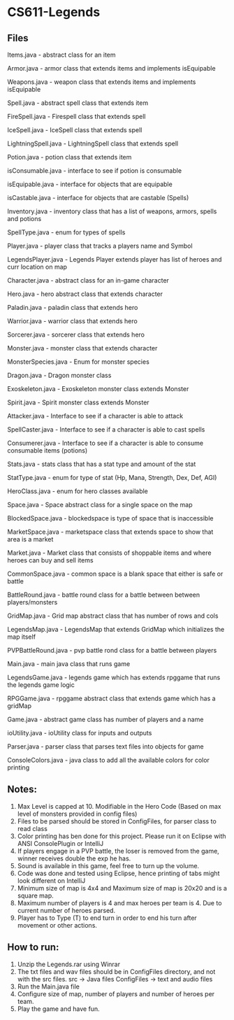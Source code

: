 # CS611-Legends

Files
----------------------------
Items.java			- abstract class for an item

Armor.java			- armor class that extends items and implements isEquipable

Weapons.java		- weapon class that extends items and implements isEquipable

Spell.java			- abstract spell class that extends item 

FireSpell.java		- Firespell class that extends spell

IceSpell.java		- IceSpell class that extends spell

LightningSpell.java	- LightningSpell class that extends spell

Potion.java			- potion class that extends item

isConsumable.java 	- interface to see if potion is consumable

isEquipable.java	- interface for objects that are equipable

isCastable.java		- interface for objects that are castable (Spells)

Inventory.java		- inventory class that has a list of weapons, armors, spells and potions

SpellType.java		- enum for types of spells


Player.java			- player class that tracks a players name and Symbol

LegendsPlayer.java 	- Legends Player extends player has list of heroes and curr location on map

Character.java		- abstract class for an in-game character

Hero.java			- hero abstract class that extends character

Paladin.java		- paladin class that extends hero

Warrior.java		- warrior class that extends hero

Sorcerer.java		- sorcerer class that extends hero

Monster.java		- monster class that extends character

MonsterSpecies.java - Enum for monster species

Dragon.java			- Dragon monster class

Exoskeleton.java	- Exoskeleton monster class extends Monster

Spirit.java			- Spirit monster class extends Monster

Attacker.java 		- Interface to see if a character is able to attack

SpellCaster.java 	- Interface to see if a character is able to cast spells

Consumerer.java		- Interface to see if a character is able to consume consumable items (potions)

Stats.java			- stats class that has a stat type and amount of the stat

StatType.java		- enum for type of stat (Hp, Mana, Strength, Dex, Def, AGI)

HeroClass.java 		- enum for hero classes available



Space.java			- Space abstract class for a single space on the map

BlockedSpace.java	- blockedspace is type of space that is inaccessible

MarketSpace.java	- marketspace class that extends space to show that area is a market

Market.java			- Market class that consists of shoppable items and where heroes can buy and sell items

CommonSpace.java	- common space  is a blank space that either is safe or battle

BattleRound.java	- battle round class for a battle between between players/monsters

GridMap.java		- Grid map abstract class that has number of rows and cols

LegendsMap.java		- LegendsMap that extends GridMap which initializes the map itself

PVPBattleRound.java	- pvp battle rond class for a battle between players



Main.java			- main java class that runs game

LegendsGame.java	- legends game which has extends rpggame that runs the legends game logic

RPGGame.java		- rpggame abstract class that extends game which has a gridMap

Game.java    		- abstract game class has number of players and a name

ioUtility.java		- ioUtility class for inputs and outputs

Parser.java			- parser class that parses text files into objects for game

ConsoleColors.java	- java class to add all the available colors for color printing


Notes:
-------------------------------------------------------------------------------------------------
1. Max Level is capped at 10. Modifiable in the Hero Code (Based on max level of monsters provided in config files)
2. Files to be parsed should be stored in ConfigFiles, for parser class to read class
3. Color printing has ben done for this project. Please run it on Eclipse with ANSI ConsolePlugin or IntelliJ
4. If players engage in a PVP battle, the loser is removed from the game, winner receives double the exp he has.
5. Sound is available in this game, feel free to turn up the volume.
6. Code was done and tested using Eclipse, hence printing of tabs might look different on IntelliJ
7. Minimum size of map is 4x4 and Maximum size of map is 20x20 and is a square map.
8. Maximum number of players is 4 and max heroes per team is 4. Due to current number of heroes parsed.
9. Player has to Type (T) to end turn in order to end his turn after movement or other actions.


How to run:
-------------------------------------------------------------------------------------------------
1. Unzip the Legends.rar using Winrar
2. The txt files and wav files should be in ConfigFiles directory, and not with the src files.
	src -> Java files
	ConfigFiles -> text and audio files
3. Run the Main.java file
4. Configure size of map, number of players and number of heroes per team.
5. Play the game and have fun.
